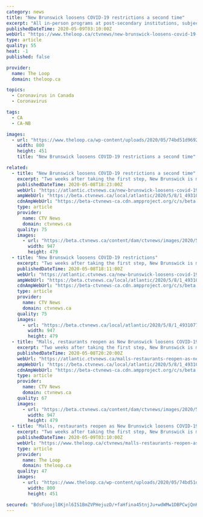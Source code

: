 ```yaml
---
category: news
title: "New Brunswick loosens COVID-19 restrictions a second time"
excerpt: "All in-person programs at post-secondary institutions, subject to the COVID-19 directives from public health. Virtual education options should be continued wherever possible. Campgrounds and outdoor recreational activities,"
publishedDateTime: 2020-05-09T03:10:00Z
webUrl: "https://www.theloop.ca/ctvnews/new-brunswick-loosens-covid-19-restrictions-a-second-time/"
type: article
quality: 55
heat: -1
published: false

provider:
  name: The Loop
  domain: theloop.ca

topics:
  - Coronavirus in Canada
  - Coronavirus

tags:
  - CA
  - CA-NB

images:
  - url: "https://www.theloop.ca/wp-content/uploads/2020/05/74bd51d96927ad60d656fd23d0aca707.jpg"
    width: 800
    height: 451
    title: "New Brunswick loosens COVID-19 restrictions a second time"

related:
  - title: "New Brunswick loosens COVID-19 restrictions a second time"
    excerpt: "Two weeks after taking the first step, New Brunswick is making a second larger step to try to get back to some semblance of normal. \"Today, we announce a further loosening of restrictions,\" said Premier Blaine Higgs at a news conference in Fredericton to announce what businesses can open under its state of emergency."
    publishedDateTime: 2020-05-08T18:23:00Z
    webUrl: "https://atlantic.ctvnews.ca/new-brunswick-loosens-covid-19-restrictions-a-second-time-1.4931077"
    ampWebUrl: "https://beta.ctvnews.ca/local/atlantic/2020/5/8/1_4931077.html"
    cdnAmpWebUrl: "https://beta-ctvnews-ca.cdn.ampproject.org/c/s/beta.ctvnews.ca/local/atlantic/2020/5/8/1_4931077.html"
    type: article
    provider:
      name: CTV News
      domain: ctvnews.ca
    quality: 75
    images:
      - url: "https://beta.ctvnews.ca/content/dam/ctvnews/images/2020/5/8/1_4931121.jpg?cache_timestamp=1588960549784"
        width: 947
        height: 479
  - title: "New Brunswick loosens COVID-19 restrictions"
    excerpt: "Two weeks after taking the first step, New Brunswick is making a second larger step to try to get back to some semblance of normal. \"Today, we announce a further loosening of restrictions,\" said Premier Blaine Higgs at a news conference in Fredericton to announce what businesses can open under its state of emergency."
    publishedDateTime: 2020-05-08T18:11:00Z
    webUrl: "https://atlantic.ctvnews.ca/new-brunswick-loosens-covid-19-restrictions-1.4931077?cache=yes%3FclipId%3D104059%3FclipId%3D89830%3FclipId%3D68596"
    ampWebUrl: "https://beta.ctvnews.ca/local/atlantic/2020/5/8/1_4931077.html"
    cdnAmpWebUrl: "https://beta-ctvnews-ca.cdn.ampproject.org/c/s/beta.ctvnews.ca/local/atlantic/2020/5/8/1_4931077.html"
    type: article
    provider:
      name: CTV News
      domain: ctvnews.ca
    quality: 75
    images:
      - url: "https://beta.ctvnews.ca/local/atlantic/2020/5/8/1_4931077/_jcr_content/root/responsivegrid/image.coreimg.jpg"
        width: 947
        height: 479
  - title: "Malls, restaurants reopen as New Brunswick loosens COVID-19 restrictions a second time"
    excerpt: "Two weeks after taking the first step, New Brunswick is making a second larger step to try to get back to some semblance of normal. Elective surgeries and other non-emergency health services are among the major changes announced Friday."
    publishedDateTime: 2020-05-08T20:20:00Z
    webUrl: "https://atlantic.ctvnews.ca/malls-restaurants-reopen-as-new-brunswick-loosens-covid-19-restrictions-a-second-time-1.4931077"
    ampWebUrl: "https://beta.ctvnews.ca/local/atlantic/2020/5/8/1_4931077.html"
    cdnAmpWebUrl: "https://beta-ctvnews-ca.cdn.ampproject.org/c/s/beta.ctvnews.ca/local/atlantic/2020/5/8/1_4931077.html"
    type: article
    provider:
      name: CTV News
      domain: ctvnews.ca
    quality: 67
    images:
      - url: "https://beta.ctvnews.ca/content/dam/ctvnews/images/2020/5/8/1_4931121.jpg?cache_timestamp=1588960549784"
        width: 947
        height: 479
  - title: "Malls, restaurants reopen as New Brunswick loosens COVID-19 restrictions a second time"
    excerpt: "Two weeks after taking the first step, New Brunswick is making a second larger step to try to get back to some semblance of normal. Elective surgeries and other non-emergency health services are among the major changes announced Friday."
    publishedDateTime: 2020-05-09T03:10:00Z
    webUrl: "https://www.theloop.ca/ctvnews/malls-restaurants-reopen-as-new-brunswick-loosens-covid-19-restrictions-a-second-time/"
    type: article
    provider:
      name: The Loop
      domain: theloop.ca
    quality: 47
    images:
      - url: "https://www.theloop.ca/wp-content/uploads/2020/05/74bd51d96927ad60d656fd23d0aca707.jpg"
        width: 800
        height: 451

secured: "BdsFuoojl0Kjnl6IS1BmZVPHejuzD/+faHfina45tnjJu+wdWMw1DBPCwjQnKzF6+3ant6U7RArMcezRGAKgm2WFjClYyLyDn9Y5BEXtwBtsfvfOIQjv7mSSTwWWvlOdXT+ONOqAzQIXJD0A6ix2VVGurT7Esjb0MvANbjyHs0YEGPEIzGUkrZMxhLdZifL+zzlKgdvY/0hMW3CDZ4suXI1RH5Q/bAfi+9AkVFP/036gtjgApZ7wX2DMm4OY7Q2+TaqxU/cy2gtpCBSegtTGeatQguJ4Kqdm1WF0rAENckzggCO8o43OPsqdpEvCuC/b;37+Ov7yjB4oPft6GDHGdHw=="
---
```


